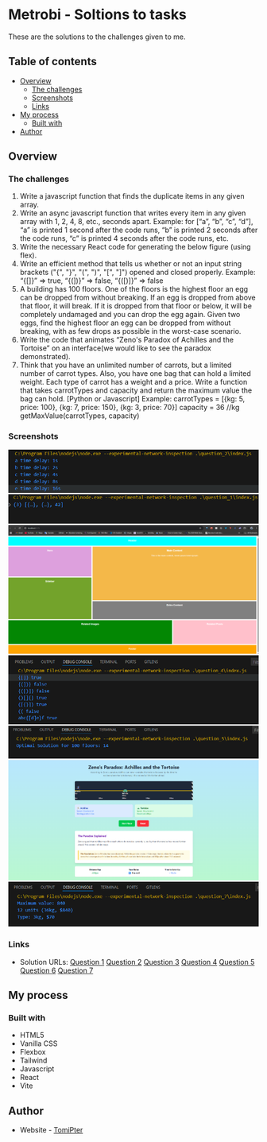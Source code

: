 # Metrobi - Soltions to tasks

These are the solutions to the challenges given to me.

## Table of contents

- [Overview](#overview)
  - [The challenges](#the-challenge)
  - [Screenshots](#screenshots)
  - [Links](#links)
- [My process](#my-process)
  - [Built with](#built-with)
- [Author](#author)

## Overview

### The challenges

1. Write a javascript function that finds the duplicate items in any given array.
2. Write an async javascript function that writes every item in any given array with 1, 2, 4, 8, etc., seconds apart. Example: for [“a”, “b”, “c”, “d”], “a” is printed 1 second after the code runs, “b” is printed 2 seconds after the code runs, “c” is printed 4 seconds after the code runs, etc.
3. Write the necessary React code for generating the below figure (using flex).
4. Write an efficient method that tells us whether or not an input string brackets ("{", "}", "(", ")", "[", "]") opened and closed properly. Example: “{[]}” => true, “{(])}” => false, “{([)]}” => false
5. A building has 100 floors. One of the floors is the highest floor an egg can be dropped from without breaking. If an egg is dropped from above that floor, it will break. If it is dropped from that floor or below, it will be completely undamaged and you can drop the egg again. Given two eggs, find the highest floor an egg can be dropped from without breaking, with as few drops as possible in the worst-case scenario.
6. Write the code that animates “Zeno's Paradox of Achilles and the Tortoise” on an interface(we would like to see the paradox demonstrated).
7. Think that you have an unlimited number of carrots, but a limited number of carrot types. Also, you have one bag that can hold a limited weight. Each type of carrot has a weight and a price. Write a function that takes carrotTypes and capacity and return the maximum value the bag can hold. [Python or Javascript]
   Example:
   carrotTypes = [{kg: 5, price: 100}, {kg: 7, price: 150}, {kg: 3, price: 70}] capacity = 36 //kg
   getMaxValue(carrotTypes, capacity)

### Screenshots

![question 1](image.png)
![question 2](image-1.png)
![question 3](image-3.png)
![question 4](image-2.png)
![question 5](image-4.png)
![question 6](image-7.png)
![question 7](image-6.png)

### Links

- Solution URLs:
  [Question 1](https://github.com/Tomi-pter/Metrobi_tasks/tree/main/question_1)
  [Question 2](https://github.com/Tomi-pter/Metrobi_tasks/tree/main/question_2)
  [Question 3](https://github.com/Tomi-pter/Metrobi_tasks/tree/main/question_3)
  [Question 4](https://github.com/Tomi-pter/Metrobi_tasks/tree/main/question_4)
  [Question 5](https://github.com/Tomi-pter/Metrobi_tasks/tree/main/question_5)
  [Question 6](https://github.com/Tomi-pter/Metrobi_tasks/tree/main/question_6)
  [Question 7](https://github.com/Tomi-pter/Metrobi_tasks/tree/main/question_7)

## My process

### Built with

- HTML5
- Vanilla CSS
- Flexbox
- Tailwind
- Javascript
- React
- Vite

## Author

- Website - [TomiPter](https://www.tomipter.com)
